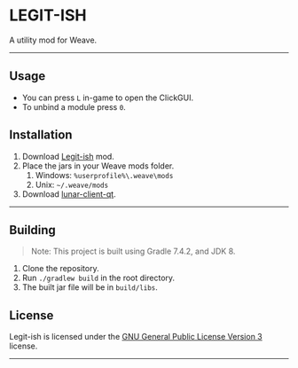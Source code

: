 # LEGIT-ISH
A utility mod for Weave.

---

## Usage
- You can press `L` in-game to open the ClickGUI. 
- To unbind a module press `0`.

## Installation
1. Download [Legit-ish](https://github.com/legitish/Legit-ish-Weave/releases/latest) mod.
2. Place the jars in your Weave mods folder.
    1. Windows: `%userprofile%\.weave\mods`
    2. Unix: `~/.weave/mods`
3. Download [lunar-client-qt](https://github.com/Youded-byte/lunar-client-qt/releases/latest).

---

## Building
> Note: This project is built using Gradle 7.4.2, and JDK 8.
1. Clone the repository.
2. Run `./gradlew build` in the root directory.
3. The built jar file will be in `build/libs`.

## License
Legit-ish is licensed under the [GNU General Public License Version 3](https://github.com/legitish/Legit-ish-Weave/blob/master/LICENSE) license.

---
